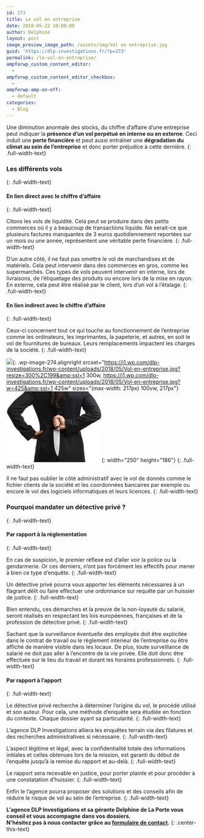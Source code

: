 ```yaml
---
id: 273
title: Le vol en entreprise
date: 2018-05-22 10:00:00
author: Delphine
layout: post
image_preview_image_path: /assets/img/Vol en entreprise.jpg
guid: 'https://dlp-investigations.fr/?p=273'
permalink: /le-vol-en-entreprise/
ampforwp_custom_content_editor:
  -
ampforwp_custom_content_editor_checkbox:
  -
ampforwp-amp-on-off:
  - default
categories:
  - Blog
---
```


Une diminution anormale des stocks, du chiffre d’affaire d’une entreprise peut indiquer la **pr&eacute;sence d’un vol perp&eacute;tu&eacute; en interne ou en externe**. Ceci induit une **perte financi&egrave;re** et peut aussi entra&icirc;ner une **d&eacute;gradation du climat au sein de l’entreprise** et donc porter pr&eacute;judice &agrave; cette derni&egrave;re.
{: .full-width-text}

### Les diff&eacute;rents vols
{: .full-width-text}

#### En lien direct avec le chiffre d’affaire
{: .full-width-text}

Citons les vols de liquidit&eacute;. Cela peut se produire dans des petits commerces o&ugrave; il y a beaucoup de transactions liquide. Ne serait-ce que plusieurs factures manquantes de 3 euros quotidiennement report&eacute;es sur un mois ou une ann&eacute;e, repr&eacute;sentent une v&eacute;ritable perte financi&egrave;re.
{: .full-width-text}

D’un autre c&ocirc;t&eacute;, il ne faut pas omettre le vol de marchandises et de mat&eacute;riels. Cela peut intervenir dans des commerces en gros, comme les supermarch&eacute;s. Ces types de vols peuvent intervenir en interne, lors de livraisons, de l’&eacute;tiquetage des produits ou encore lors de la mise en rayon. En externe, cela peut &ecirc;tre r&eacute;alis&eacute; par le client, lors d’un vol &agrave; l’&eacute;talage.
{: .full-width-text}

#### En lien indirect avec le chiffre d’affaire
{: .full-width-text}

Ceux-ci concernent tout ce qui touche au fonctionnement de l’entreprise comme les ordinateurs, les imprimantes, la papeterie, et autres, en soit le vol de fournitures de bureaux. Leurs remplacements impactent les charges de la soci&eacute;t&eacute;.
{: .full-width-text}

![](https://i0.wp.com/dlp-investigations.fr/wp-content/uploads/2018/05/Vol-en-entreprise-300x199.jpg?resize=217%2C144&amp;ssl=1){: .wp-image-274.alignright srcset="https://i1.wp.com/dlp-investigations.fr/wp-content/uploads/2018/05/Vol-en-entreprise.jpg?resize=300%2C199&amp;ssl=1 300w, https://i1.wp.com/dlp-investigations.fr/wp-content/uploads/2018/05/Vol-en-entreprise.jpg?w=425&amp;ssl=1 425w" sizes="(max-width: 217px) 100vw, 217px"}![](/uploads/couteau-dans-le-dos.jpg){: width="250" height="186"}
{: .full-width-text}

Il ne faut pas oublier le c&ocirc;t&eacute; administratif avec le vol de donn&eacute;s comme le fichier clients de la soci&eacute;t&eacute; et les coordonn&eacute;es bancaires par exemple ou encore le vol des logiciels informatiques et leurs licences.
{: .full-width-text}

### Pourquoi mandater un d&eacute;tective priv&eacute; ?
{: .full-width-text}

#### Par rapport &agrave; la r&eacute;glementation
{: .full-width-text}

En cas de suspicion, le premier r&eacute;flexe est d’aller voir la police ou la gendarmerie. Or ces derniers, n’ont pas forc&eacute;ment les effectifs pour mener &agrave; bien ce type d’enqu&ecirc;te.
{: .full-width-text}

Un d&eacute;tective priv&eacute; pourra vous apporter les &eacute;l&eacute;ments n&eacute;cessaires &agrave; un flagrant d&eacute;lit ou faire effectuer une ordonnance sur requ&ecirc;te par un huissier de justice.
{: .full-width-text}

Bien entendu, ces d&eacute;marches et la preuve de la non-loyaut&eacute; du salari&eacute;, seront r&eacute;alis&eacute;s en respectant les lois europ&eacute;ennes, fran&ccedil;aises et de la profession de d&eacute;tective priv&eacute;.
{: .full-width-text}

Sachant que la surveillance &eacute;ventuelle des employ&eacute;s doit &ecirc;tre explicit&eacute;e dans le contrat de travail ou le r&egrave;glement int&eacute;rieur de l’entreprise ou &ecirc;tre affich&eacute; de mani&egrave;re visible dans les locaux. De plus, toute surveillance de salari&eacute; ne doit pas aller &agrave; l’encontre de la vie priv&eacute;e. Elle doit donc &ecirc;tre effectu&eacute;e sur le lieu du travail et durant les horaires professionnels.
{: .full-width-text}

#### Par rapport &agrave; l’apport
{: .full-width-text}

Le d&eacute;tective priv&eacute; recherche &agrave; d&eacute;terminer l’origine du vol, le proc&eacute;d&eacute; utilis&eacute; et son auteur. Pour cela, une m&eacute;thode d’enqu&ecirc;te sera &eacute;tudi&eacute;e en fonction du contexte. Chaque dossier ayant sa particularit&eacute;.
{: .full-width-text}

L’agence DLP Investigations alliera les enqu&ecirc;tes terrain via des filatures et des recherches administratives si n&eacute;cessaire.
{: .full-width-text}

L’aspect l&eacute;gitime et l&eacute;gal, avec la confidentialit&eacute; totale des informations initiales et celles obtenues lors de la mission, est garanti du d&eacute;but de l’enqu&ecirc;te jusqu’&agrave; la remise du rapport et au-del&agrave;.
{: .full-width-text}

Le rapport sera recevable en justice, pour porter plainte et pour proc&eacute;der &agrave; une constatation d’huissier.
{: .full-width-text}

Enfin le l’agence pourra proposer des solutions et des conseils afin de r&eacute;duire le risque de vol au sein de l’entreprise.
{: .full-width-text}

**L'agence DLP Investigations et sa g&eacute;rante Delphine de La Porte vous conseil et vous accompagne dans vos dossiers.**<br>**N'h&eacute;sitez pas &agrave; nous contacter gr&acirc;ce au&nbsp;[formulaire de contact](https://dlp-investigations.fr/#contact).**
{: .center-this-text}